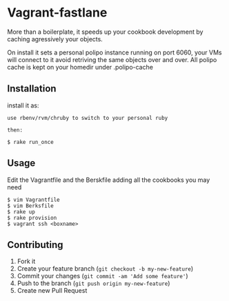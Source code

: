 # Vagrant-fastlane

More than a boilerplate, it speeds up your cookbook development by caching
agressively your objects.

On install it sets a personal polipo instance running on port 6060, your VMs
will connect to it avoid retriving the same objects over and over.
All polipo cache is kept on your homedir under .polipo-cache

## Installation

install it as:

    use rbenv/rvm/chruby to switch to your personal ruby

    then:

    $ rake run_once

## Usage

Edit the Vagrantfile and the Berskfile adding all the cookbooks you may need

    $ vim Vagrantfile
    $ vim Berksfile
    $ rake up
    $ rake provision
    $ vagrant ssh <boxname>

## Contributing

1. Fork it
2. Create your feature branch (`git checkout -b my-new-feature`)
3. Commit your changes (`git commit -am 'Add some feature'`)
4. Push to the branch (`git push origin my-new-feature`)
5. Create new Pull Request
